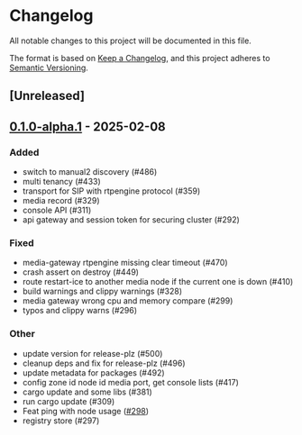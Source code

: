 # Changelog

All notable changes to this project will be documented in this file.

The format is based on [Keep a Changelog](https://keepachangelog.com/en/1.0.0/),
and this project adheres to [Semantic Versioning](https://semver.org/spec/v2.0.0.html).

## [Unreleased]

## [0.1.0-alpha.1](https://github.com/8xFF/atm0s-media-server/releases/tag/atm0s-media-server-gateway-v0.1.0-alpha.1) - 2025-02-08

### Added

- switch to manual2 discovery (#486)
- multi tenancy  (#433)
- transport for SIP with rtpengine protocol  (#359)
- media record  (#329)
- console API (#311)
- api gateway and session token for securing cluster (#292)

### Fixed

- media-gateway rtpengine missing clear timeout (#470)
- crash assert on destroy (#449)
- route restart-ice to another media node if the current one is down (#410)
- build warnings and clippy warnings (#328)
- media gateway wrong cpu and memory compare (#299)
- typos and clippy warns (#296)

### Other

- update version for release-plz (#500)
- cleanup deps and fix for release-plz (#496)
- update metadata for packages (#492)
- config zone id node id media port, get console lists (#417)
- cargo update and some libs (#381)
- run cargo update (#309)
- Feat ping with node usage ([#298](https://github.com/8xFF/atm0s-media-server/pull/298))
- registry store (#297)
